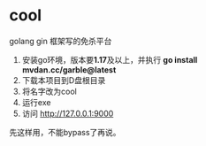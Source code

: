 # cool
golang gin 框架写的免杀平台
1. 安装go环境，版本要**1.17**及以上，并执行 **go install mvdan.cc/garble@latest**
2. 下载本项目到D盘根目录
3. 将名字改为cool
4. 运行exe
5. 访问 http://127.0.0.1:9000

先这样用，不能bypass了再说。

